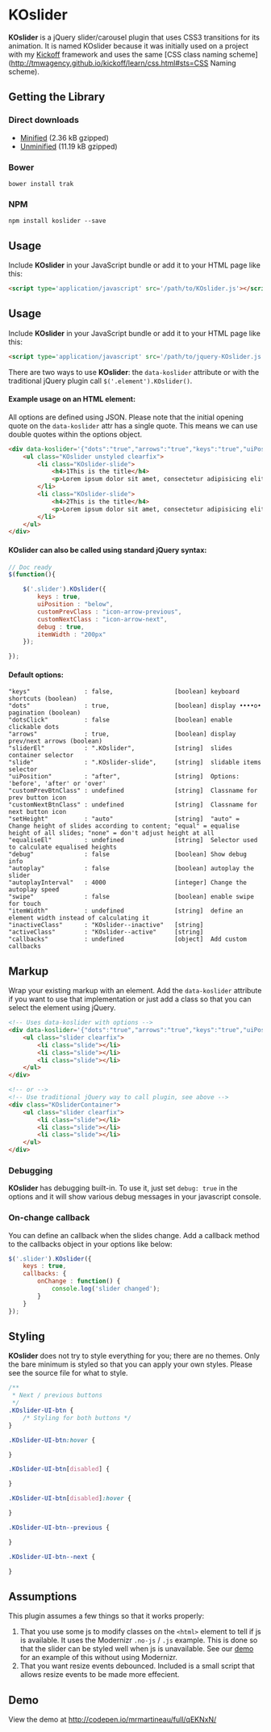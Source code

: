# KOslider
**KOslider** is a jQuery slider/carousel plugin that uses CSS3 transitions for its animation. It is named KOslider because it was initially used on a project with my [Kickoff](http://tmwagency.github.io/kickoff/) framework and uses the same [CSS class naming scheme](http://tmwagency.github.io/kickoff/learn/css.html#sts=CSS Naming scheme).

## Getting the Library
### Direct downloads
- [Minified](https://raw.githubusercontent.com/mrmartineau/KOslider/master/dist/jquery-KOslider.min.js) (2.36 kB gzipped)
- [Unminified](https://raw.githubusercontent.com/mrmartineau/KOslider/master/dist/jquery-KOslider.js) (11.19 kB gzipped)

### Bower
`bower install trak`

### NPM
`npm install koslider --save`

## Usage
Include **KOslider** in your JavaScript bundle or add it to your HTML page like this:

```html
<script type='application/javascript' src='/path/to/KOslider.js'></script>
```

## Usage
Include **KOslider** in your JavaScript bundle or add it to your HTML page like this:

```html
<script type='application/javascript' src='/path/to/jquery-KOslider.js'></script>
```

There are two ways to use **KOslider**: the `data-koslider` attribute or with the traditional jQuery plugin call `$('.element').KOslider()`.

#### Example usage on an HTML element:
All options are defined using JSON. Please note that the initial opening quote on the `data-koslider` attr has a single quote. This means we can use double quotes within the options object.

```html
<div data-koslider='{"dots":"true","arrows":"true","keys":"true","uiPosition":"above","debug":"true"}'>
	<ul class="KOslider unstyled clearfix">
		<li class="KOslider-slide">
			<h4>1This is the title</h4>
			<p>Lorem ipsum dolor sit amet, consectetur adipisicing elit. Id, eveniet, enim assumenda cum recusandae qui nemo facilis laboriosam numquam corrupti unde eligendi laudantium itaque. Est, fugit corrupti possimus itaque eligendi.</p>
		</li>
		<li class="KOslider-slide">
			<h4>2This is the title</h4>
			<p>Lorem ipsum dolor sit amet, consectetur adipisicing elit. Id, eveniet, enim assumenda cum recusandae qui nemo facilis laboriosam numquam corrupti unde eligendi laudantium itaque. Est, fugit corrupti possimus itaque eligendi.</p>
		</li>
	</ul>
</div>
```


#### KOslider can also be called using standard jQuery syntax:
```js
// Doc ready
$(function(){

	$('.slider').KOslider({
		keys : true,
		uiPosition : "below",
		customPrevClass : "icon-arrow-previous",
		customNextClass : "icon-arrow-next",
		debug : true,
		itemWidth : "200px"
	});

});
```

#### Default options:
```
"keys"               : false,                 [boolean] keyboard shortcuts (boolean)
"dots"               : true,                  [boolean] display ••••o• pagination (boolean)
"dotsClick"          : false                  [boolean] enable clickable dots
"arrows"             : true,                  [boolean] display prev/next arrows (boolean)
"sliderEl"           : ".KOslider",           [string]  slides container selector
"slide"              : ".KOslider-slide",     [string]  slidable items selector
"uiPosition"         : "after",               [string]  Options: 'before', 'after' or 'over'
"customPrevBtnClass" : undefined              [string]  Classname for prev button icon
"customNextBtnClass" : undefined              [string]  Classname for next button icon
"setHeight"          : "auto"                 [string]  "auto" = Change height of slides according to content; "equal" = equalise height of all slides; "none" = don't adjust height at all
"equaliseEl"         : undefined              [string]  Selector used to calculate equalised heights
"debug"              : false                  [boolean] Show debug info
"autoplay"           : false                  [boolean] autoplay the slider
"autoplayInterval"   : 4000                   [integer] Change the autoplay speed
"swipe"              : false                  [boolean] enable swipe for touch
"itemWidth"          : undefined              [string]  define an element width instead of calculating it
"inactiveClass"      : "KOslider--inactive"   [string]
"activeClass"        : "KOslider--active"     [string]
"callbacks"          : undefined              [object]  Add custom callbacks
```

## Markup
Wrap your existing markup with an element. Add the `data-koslider` attribute if you want to use that implementation or just add a class so that you can select the element using jQuery.

```html
<!-- Uses data-koslider with options -->
<div data-koslider='{"dots":"true","arrows":"true","keys":"true","uiPosition":"above","debug":"true"}'>
	<ul class="slider clearfix">
		<li class="slide"></li>
		<li class="slide"></li>
		<li class="slide"></li>
	</ul>
</div>

<!-- or -->
<!-- Use traditional jQuery way to call plugin, see above -->
<div class="KOsliderContainer">
	<ul class="slider clearfix">
		<li class="slide"></li>
		<li class="slide"></li>
		<li class="slide"></li>
	</ul>
</div>
```

### Debugging
**KOslider** has debugging built-in. To use it, just set `debug: true` in the options and it will show various debug messages in your javascript console.

### On-change callback
You can define an callback when the slides change. Add a callback method to the callbacks object in your options like below:

```js
$('.slider').KOslider({
	keys : true,
	callbacks: {
		onChange : function() {
			console.log('slider changed');
		}
	}
});
```

## Styling
**KOslider** does not try to style everything for you; there are no themes. Only the bare minimum is styled so that you can apply your own styles. Please see the source file for what to style.

```css
/**
 * Next / previous buttons
 */
.KOslider-UI-btn {
	/* Styling for both buttons */
}

.KOslider-UI-btn:hover {

}

.KOslider-UI-btn[disabled] {

}

.KOslider-UI-btn[disabled]:hover {

}

.KOslider-UI-btn--previous {

}

.KOslider-UI-btn--next {

}
```

## Assumptions
This plugin assumes a few things so that it works properly:

1. That you use some js to modify classes on the `<html>` element to tell if js is available. It uses the Modernizr `.no-js` / `.js` example. This is done so that the slider can be styled well when js is unavailable. See our [demo](https://github.com/mrmartineau/KOslider/blob/master/index.html#L10) for an example of this without using Modernizr.
2. That you want resize events debounced. Included is a small script that allows resize events to be made more effecient.

## Demo
View the demo at http://codepen.io/mrmartineau/full/qEKNxN/

